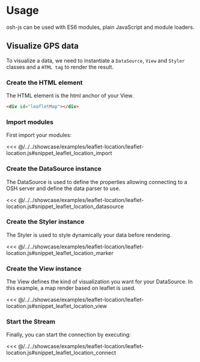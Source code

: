# Usage

osh-js can be used with ES6 modules, plain JavaScript and module loaders.

## Visualize GPS data

To visualize a data, we need to instantiate a `DataSource`, `View` and `Styler` classes  and a `HTML tag` to render the result.

### Create the HTML element

The HTML element is the html anchor of your View.

```html
<div id="leafletMap"></div>
```
### Import modules

First import your modules:

<<< @/../../showcase/examples/leaflet-location/leaflet-location.js#snippet_leaflet_location_import

### Create the DataSource instance

The DataSource is used to define the properties allowing connecting to a OSH server and define the data parser
to use.

<<< @/../../showcase/examples/leaflet-location/leaflet-location.js#snippet_leaflet_location_datasource

### Create the Styler instance

The Styler is used to style dynamically your data before rendering.

<<< @/../../showcase/examples/leaflet-location/leaflet-location.js#snippet_leaflet_location_marker

### Create the View instance
The View defines the kind of visualization you want for your DataSource. In this example, a map render based on leaflet is used.

<<< @/../../showcase/examples/leaflet-location/leaflet-location.js#snippet_leaflet_location_view

### Start the Stream

Finally, you can start the connection by executing:

<<< @/../../showcase/examples/leaflet-location/leaflet-location.js#snippet_leaflet_location_connect




